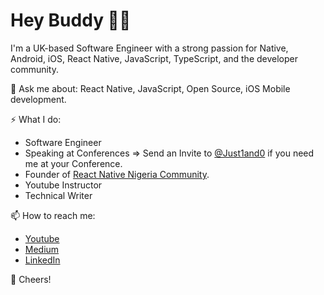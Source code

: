 # Hey Buddy 👋🏾

I'm a UK-based Software Engineer with a strong passion for Native, Android, iOS, React Native, JavaScript, TypeScript, and the developer community.

💬 Ask me about: React Native, JavaScript, Open Source, iOS Mobile development.

⚡️ What I do:

- Software Engineer
- Speaking at Conferences => Send an Invite to [@Just1and0](https://twitter.com/just1and0) if you need me at your Conference.
- Founder of [React Native Nigeria Community](https://twitter.com/reactnativeng).
- Youtube Instructor 
- Technical Writer

📫 How to reach me:   
- [Youtube](https://www.youtube.com/channel/UC8q5ykZI0T4yLtYAo1g63WA?view_as=subscriber)
- [Medium](https://medium.com/@just1and0)
- [LinkedIn](https://www.linkedin.com/in/just1and0/)

🥂 Cheers!
